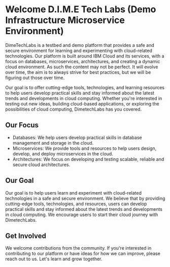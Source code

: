 # Welcome D.I.M.E Tech Labs (Demo Infrastructure Microservice Environment)
DimeTechLabs is a testbed and demo platform that provides a safe and secure environment for learning and experimenting with cloud-related technologies. 
Our platform is built around IBM Cloud and its services, with a focus on databases, microservices, architectures, and creating a dynamic cloud environment. 
As such the content may not be perfect. It will evolve over time, the aim is to always strive for best practices, but we will be figuring out those over time.

Our goal is to offer cutting-edge tools, technologies, and learning resources to help users develop practical skills and stay informed about the latest trends and developments in cloud computing. 
Whether you're interested in testing out new ideas, building cloud-based applications, or exploring the possibilities of cloud computing, DimetechLabs has you covered.

## Our Focus
- Databases: We help users develop practical skills in database management and storage in the cloud.
- Microservices: We provide tools and resources to help users design, develop, and deploy microservices in the cloud.
- Architectures: We focus on developing and testing scalable, reliable and secure cloud architectures.

## Our Goal
Our goal is to help users learn and experiment with cloud-related technologies in a safe and secure environment. 
We believe that by providing cutting-edge tools, technologies, and resources, users can develop practical skills and stay informed about the latest trends and developments in cloud computing. 
We encourage users to start their cloud journey with DimetechLabs.

## Get Involved
We welcome contributions from the community. If you're interested in contributing to our platform or have ideas for how we can improve, please reach out to us. Let's learn and grow together.
